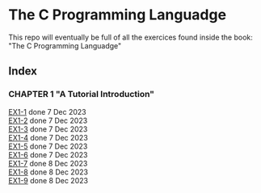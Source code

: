 # The C Programming Languadge

This repo will eventually be full of all the exercices found inside the book: "The C Programming Languadge"

## Index

### CHAPTER 1 "A Tutorial Introduction"

[EX1-1](ex1-1.c) done 7 Dec 2023<br>
[EX1-2](ex1-2.c) done 7 Dec 2023<br>
[EX1-3](ex1-3.c) done 7 Dec 2023<br>
[EX1-4](ex1-4.c) done 7 Dec 2023<br>
[EX1-5](ex1-5.c) done 7 Dec 2023<br>
[EX1-6](ex1-6.c) done 7 Dec 2023<br>
[EX1-7](ex1-7.c) done 8 Dec 2023<br>
[EX1-8](ex1-8.c) done 8 Dec 2023<br>
[EX1-9](ex1-9.c) done 8 Dec 2023<br>
